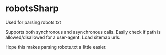 # robotsSharp
Used for parsing robots.txt

Supports both synchronous and asynchronous calls.
Easily check if path is allowed/disallowed for a user-agent.
Load sitemap urls.

Hope this makes parsing robots.txt a little easier.
